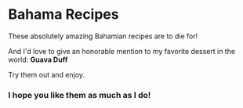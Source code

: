 # <h1>Bahama Recipes</h1>
These absolutely amazing Bahamian recipes are to die for!

And I'd love to give an honorable mention to my favorite dessert in the world: <strong>Guava Duff</strong>

Try them out and enjoy. 

<h3>I hope you like them as much as I do!</h3>

